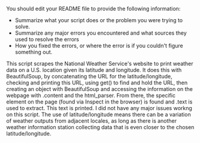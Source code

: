 

You should edit your README file to provide the following information:
- Summarize what your script does or the problem you were trying to solve.
- Summarize any major errors you encountered and what sources they used to resolve the errors
- How you fixed the errors, or where the error is if you couldn't figure something out.


This script scrapes the National Weather Service's website to print weather data on a U.S. location given its latitude and longitude. It does this with BeautifulSoup, by concatenating the URL for the latitude/longitude, checking and printing this URL, using get() to find and hold the URL, then creating an object with BeautifulSoup and accessing the information on the webpage with .content and the html_parser. From there, the specific element on the page (found via Inspect in the browser) is found and .text is used to extract. This text is printed.
I did not have any major issues workng on this script. The use of latitude/longitude means there can be a variation of weather outputs from adjacent locales, as long as there is another weather information station collecting data that is even closer to the chosen latitude/longitude.
